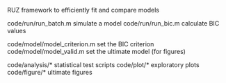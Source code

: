 RUZ framework to efficiently fit and compare models

  code/run/run_batch.m              simulate a model
  code/run/run_bic.m                calculate BIC values

  code/model/model_criterion.m      set the BIC criterion
  code/model/model_valid.m          set the ultimate model (for figures)

  code/analysis/*                   statistical test scripts
  code/plot/*                       exploratory plots
  code/figure/*                     ultimate figures
